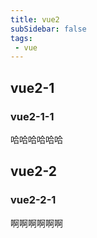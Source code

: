 ```yaml
---
title: vue2
subSidebar: false
tags:
 - vue
---
```


## vue2-1
### vue2-1-1
哈哈哈哈哈哈

## vue2-2
### vue2-2-1
啊啊啊啊啊啊
